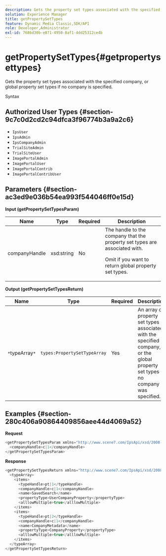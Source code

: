 ```yaml
---
description: Gets the property set types associated with the specified company, or global property set types if no company is specified.
solution: Experience Manager
title: getPropertySetTypes
feature: Dynamic Media Classic,SDK/API
role: Developer,Administrator
exl-id: 7686d30b-e071-4950-8af1-4dd25312ce4b
---
```

# getPropertySetTypes{#getpropertysettypes}

Gets the property set types associated with the specified company, or global property set types if no company is specified.

 Syntax 

## Authorized User Types {#section-9c7c0d2cd2c94dfca3f96774b3a9a2c6}

* `IpsUser` 
* `IpsAdmin` 
* `IpsCompanyAdmin` 
* `TrialSiteAdmin` 
* `TrialSiteUser` 
* `ImagePortalAdmin` 
* `ImagePortalUser` 
* `ImagePortalContrib` 
* `ImagePortalContribUser`

## Parameters {#section-ac3ed9e036b54ea993f544046ff0e15d}

**Input (getPropertySetTypesParam)** 

<table id="table_2590368FEEF04AD4B074412CBBA90F88"> 
 <thead> 
  <tr> 
   <th colname="col1" class="entry"> Name </th> 
   <th colname="col2" class="entry"> Type </th> 
   <th colname="col3" class="entry"> Required </th> 
   <th colname="col4" class="entry"> Description </th> 
  </tr> 
 </thead>
 <tbody> 
  <tr> 
   <td colname="col1"> <span class="codeph"> <span class="varname"> companyHandle</span> </span> </td> 
   <td colname="col2"> <span class="codeph"> xsd:string</span> </td> 
   <td colname="col3"> No </td> 
   <td colname="col4">The handle to the company that the property set types are associated with. <p>Omit if you want to return global property set types. </p> </td> 
  </tr> 
 </tbody> 
</table>

**Output (getPropertySetTypesReturn)** 

|  Name  | Type  | Required  | Description  |
|---|---|---|---|
|  `*`typeArray`*`  | `types:PropertySetTypeArray`  | Yes  | An array of property set types associated with the specified company, or the global property set types if no company was specified.  |

## Examples {#section-280c406a90864409856aee44d4069a52}

**Request** 

```java
<getPropertySetTypesParam xmlns="http://www.scene7.com/IpsApi/xsd/2008-01-15">
  <companyHandle>c|1</companyHandle>
</getPropertySetTypesParam>
```

**Response** 

```java
<getPropertySetTypesReturn xmlns="http://www.scene7.com/IpsApi/xsd/2008-01-15">
  <typeArray>
    <items>
      <typeHandle>pt|1</typeHandle>
      <companyHandle>c|1</companyHandle>
      <name>SavedSearch</name>
      <propertyType>UserCompanyProperty</propertyType>
      <alllowMultiple>true</alllowMultiple>
    </items>
    <items>
      <typeHandle>pt|2</typeHandle>
      <companyHandle>c|1</companyHandle>
      <name>CompanyMetadata</name>
      <propertyType>CompanyProperty</propertyType>
      <alllowMultiple>true</alllowMultiple>
    </items>
  </typeArray>
</getPropertySetTypesReturn>
```
